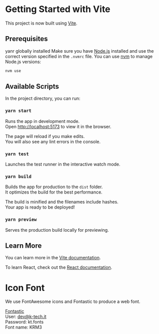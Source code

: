 # Getting Started with Vite

This project is now built using [Vite](https://vitejs.dev/).

## Prerequisites

yanr globally installed
Make sure you have [Node.js](https://nodejs.org/) installed and use the correct version specified in the `.nvmrc` file. You can use [nvm](https://github.com/nvm-sh/nvm) to manage Node.js versions:

```bash
nvm use
```

## Available Scripts

In the project directory, you can run:

### `yarn start`

Runs the app in development mode.\
Open [http://localhost:5173](http://localhost:5173) to view it in the browser.

The page will reload if you make edits.\
You will also see any lint errors in the console.

### `yarn test`

Launches the test runner in the interactive watch mode.

### `yarn build`

Builds the app for production to the `dist` folder.\
It optimizes the build for the best performance.

The build is minified and the filenames include hashes.\
Your app is ready to be deployed!

### `yarn preview`

Serves the production build locally for previewing.

## Learn More

You can learn more in the [Vite documentation](https://vitejs.dev/guide/).

To learn React, check out the [React documentation](https://reactjs.org/).

# Icon Font

We use FontAwesome icons and Fontastic to produce a web font.

[Fontastic](https://app.fontastic.me/)  
User: dev@k-tech.it  
Password: kt.fonts  
Font name: KRM3
